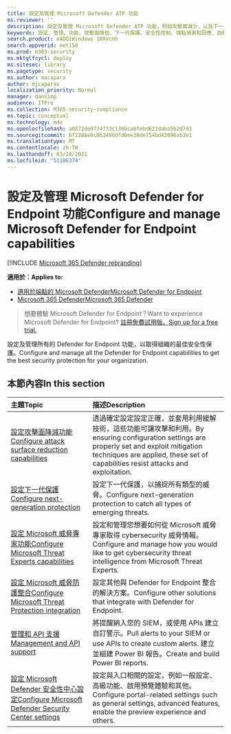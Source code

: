 ```yaml
---
title: 設定及管理 Microsoft Defender ATP 功能
ms.reviewer: ''
description: 設定及管理 Microsoft Defender ATP 功能，例如攻擊面減少，以及下一代保護
keywords: 設定、管理、功能、攻擊面降低、下一代保護、安全性控制、端點偵測和回應、自動調查和修正、安全性控制項、控制項
search.product: eADQiWindows 10XVcnh
search.appverid: met150
ms.prod: m365-security
ms.mktglfcycl: deploy
ms.sitesec: library
ms.pagetype: security
ms.author: macapara
author: mjcaparas
localization_priority: Normal
manager: dansimp
audience: ITPro
ms.collection: M365-security-compliance
ms.topic: conceptual
ms.technology: mde
ms.openlocfilehash: a0872de9774773c136bca6febd621daba5b2d7d3
ms.sourcegitcommit: 6f2288e0c863496dfd0ee38de754bd43096ab3e1
ms.translationtype: MT
ms.contentlocale: zh-TW
ms.lasthandoff: 03/24/2021
ms.locfileid: "51186374"
---
```

# <a name="configure-and-manage-microsoft-defender-for-endpoint-capabilities"></a><span data-ttu-id="0bce7-104">設定及管理 Microsoft Defender for Endpoint 功能</span><span class="sxs-lookup"><span data-stu-id="0bce7-104">Configure and manage Microsoft Defender for Endpoint capabilities</span></span>

[!INCLUDE [Microsoft 365 Defender rebranding](../../includes/microsoft-defender.md)]

<span data-ttu-id="0bce7-105">**適用於：**</span><span class="sxs-lookup"><span data-stu-id="0bce7-105">**Applies to:**</span></span>
- [<span data-ttu-id="0bce7-106">適用於端點的 Microsoft Defender</span><span class="sxs-lookup"><span data-stu-id="0bce7-106">Microsoft Defender for Endpoint</span></span>](https://go.microsoft.com/fwlink/p/?linkid=2154037)
- [<span data-ttu-id="0bce7-107">Microsoft 365 Defender</span><span class="sxs-lookup"><span data-stu-id="0bce7-107">Microsoft 365 Defender</span></span>](https://go.microsoft.com/fwlink/?linkid=2118804)

> <span data-ttu-id="0bce7-108">想要體驗 Microsoft Defender for Endpoint？</span><span class="sxs-lookup"><span data-stu-id="0bce7-108">Want to experience Microsoft Defender for Endpoint?</span></span> [<span data-ttu-id="0bce7-109">註冊免費試用版。</span><span class="sxs-lookup"><span data-stu-id="0bce7-109">Sign up for a free trial.</span></span>](https://www.microsoft.com/microsoft-365/windows/microsoft-defender-atp?ocid=docs-wdatp-exposedapis-abovefoldlink)


<span data-ttu-id="0bce7-110">設定及管理所有的 Defender for Endpoint 功能，以取得組織的最佳安全性保護。</span><span class="sxs-lookup"><span data-stu-id="0bce7-110">Configure and manage all the Defender for Endpoint capabilities to get the best security protection for your organization.</span></span> 


## <a name="in-this-section"></a><span data-ttu-id="0bce7-111">本節內容</span><span class="sxs-lookup"><span data-stu-id="0bce7-111">In this section</span></span> 
<span data-ttu-id="0bce7-112">主題</span><span class="sxs-lookup"><span data-stu-id="0bce7-112">Topic</span></span> | <span data-ttu-id="0bce7-113">描述</span><span class="sxs-lookup"><span data-stu-id="0bce7-113">Description</span></span> 
:---|:---
[<span data-ttu-id="0bce7-114">設定攻擊面降減功能</span><span class="sxs-lookup"><span data-stu-id="0bce7-114">Configure attack surface reduction capabilities</span></span>](configure-attack-surface-reduction.md) |  <span data-ttu-id="0bce7-115">透過確定設定設定正確，並套用利用緩解技術，這些功能可讓攻擊和利用。</span><span class="sxs-lookup"><span data-stu-id="0bce7-115">By ensuring configuration settings are properly set and exploit mitigation techniques are applied, these set of capabilities resist attacks and exploitation.</span></span> 
[<span data-ttu-id="0bce7-116">設定下一代保護</span><span class="sxs-lookup"><span data-stu-id="0bce7-116">Configure next-generation protection</span></span>](https://docs.microsoft.com/windows/security/threat-protection/microsoft-defender-antivirus/configure-microsoft-defender-antivirus-features) | <span data-ttu-id="0bce7-117">設定下一代保護，以捕捉所有類型的威脅。</span><span class="sxs-lookup"><span data-stu-id="0bce7-117">Configure next-generation protection to catch all types of emerging threats.</span></span>
[<span data-ttu-id="0bce7-118">設定 Microsoft 威脅專家功能</span><span class="sxs-lookup"><span data-stu-id="0bce7-118">Configure Microsoft Threat Experts capabilities</span></span>](configure-microsoft-threat-experts.md) | <span data-ttu-id="0bce7-119">設定和管理您想要如何從 Microsoft 威脅專家取得 cybersecurity 威脅情報。</span><span class="sxs-lookup"><span data-stu-id="0bce7-119">Configure and manage how you would like to get cybersecurity threat intelligence from Microsoft Threat Experts.</span></span>
[<span data-ttu-id="0bce7-120">設定 Microsoft 威脅防護整合</span><span class="sxs-lookup"><span data-stu-id="0bce7-120">Configure Microsoft Threat Protection integration</span></span>](https://docs.microsoft.com/microsoft-365/security/defender-endpoint/threat-protection-integration)| <span data-ttu-id="0bce7-121">設定其他與 Defender for Endpoint 整合的解決方案。</span><span class="sxs-lookup"><span data-stu-id="0bce7-121">Configure other solutions that integrate with Defender for Endpoint.</span></span>
[<span data-ttu-id="0bce7-122">管理和 API 支援</span><span class="sxs-lookup"><span data-stu-id="0bce7-122">Management and API support</span></span>](https://docs.microsoft.com/microsoft-365/security/defender-endpoint/management-apis)| <span data-ttu-id="0bce7-123">將提醒納入您的 SIEM，或使用 APIs 建立自訂警示。</span><span class="sxs-lookup"><span data-stu-id="0bce7-123">Pull alerts to your SIEM or use APIs to create custom alerts.</span></span> <span data-ttu-id="0bce7-124">建立並組建 Power BI 報告。</span><span class="sxs-lookup"><span data-stu-id="0bce7-124">Create and build Power BI reports.</span></span> 
[<span data-ttu-id="0bce7-125">設定 Microsoft Defender 安全性中心設定</span><span class="sxs-lookup"><span data-stu-id="0bce7-125">Configure Microsoft Defender Security Center settings</span></span>](preferences-setup.md) |  <span data-ttu-id="0bce7-126">設定與入口相關的設定，例如一般設定、高級功能、啟用預覽體驗和其他。</span><span class="sxs-lookup"><span data-stu-id="0bce7-126">Configure portal-related settings such as general settings, advanced features, enable the preview experience and others.</span></span>



